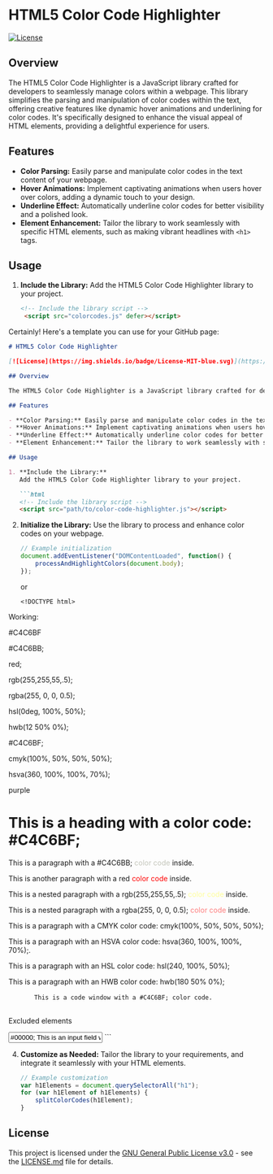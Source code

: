# HTML5 Color Code Highlighter

[![License](https://img.shields.io/badge/License-GPL-3.0.svg)](https://opensource.org/licenses/MIT)

## Overview

The HTML5 Color Code Highlighter is a JavaScript library crafted for developers to seamlessly manage colors within a webpage. This library simplifies the parsing and manipulation of color codes within the text, offering creative features like dynamic hover animations and underlining for color codes. It's specifically designed to enhance the visual appeal of HTML elements, providing a delightful experience for users.

## Features

- **Color Parsing:** Easily parse and manipulate color codes in the text content of your webpage.
- **Hover Animations:** Implement captivating animations when users hover over colors, adding a dynamic touch to your design.
- **Underline Effect:** Automatically underline color codes for better visibility and a polished look.
- **Element Enhancement:** Tailor the library to work seamlessly with specific HTML elements, such as making vibrant headlines with `<h1>` tags.

## Usage

1. **Include the Library:**
   Add the HTML5 Color Code Highlighter library to your project.

   ```html
   <!-- Include the library script -->
    <script src="colorcodes.js" defer></script>


Certainly! Here's a template you can use for your GitHub page:

```markdown
# HTML5 Color Code Highlighter

[![License](https://img.shields.io/badge/License-MIT-blue.svg)](https://opensource.org/licenses/MIT)

## Overview

The HTML5 Color Code Highlighter is a JavaScript library crafted for developers to seamlessly manage colors within a webpage. This library simplifies the parsing and manipulation of color codes within the text, offering creative features like dynamic hover animations and underlining for color codes. It's specifically designed to enhance the visual appeal of HTML elements, providing a delightful experience for users.

## Features

- **Color Parsing:** Easily parse and manipulate color codes in the text content of your webpage.
- **Hover Animations:** Implement captivating animations when users hover over colors, adding a dynamic touch to your design.
- **Underline Effect:** Automatically underline color codes for better visibility and a polished look.
- **Element Enhancement:** Tailor the library to work seamlessly with specific HTML elements, such as making vibrant headlines with `<h1>` tags.

## Usage

1. **Include the Library:**
   Add the HTML5 Color Code Highlighter library to your project.

   ```html
   <!-- Include the library script -->
   <script src="path/to/color-code-highlighter.js"></script>
   ```

2. **Initialize the Library:**
   Use the library to process and enhance color codes on your webpage.

   ```javascript
   // Example initialization
   document.addEventListener("DOMContentLoaded", function() {
       processAndHighlightColors(document.body);
   });
   ```

   or

   ```html5
   <!DOCTYPE html>
<html lang="en">
  <head>
    <meta charset="UTF-8">
    <meta name="viewport" content="width=device-width, initial-scale=1.0">
    <title>Color Codes</title>
    <script src="colorcodes.js" defer></script>
  </head>
  <body>
    <!--Working-->
    <p>Working:</p>
    <p> #C4C6BF </p>
    <p>#C4C6BB; </p>
    <p>red;</p>
    <p>rgb(255,255,55,.5);</p>
    <p>rgba(255, 0, 0, 0.5);</p>
    <p>hsl(0deg, 100%, 50%);</p>
    <p>hwb(12 50% 0%);</p>
    <p>#C4C6BF;</p>
    <p>cmyk(100%, 50%, 50%, 50%);</p>
    <p>hsva(360, 100%, 100%, 70%);</p>
    <p>purple</p>
    <h1>This is a heading with a color code: #C4C6BF;</h1>
    <p>This is a paragraph with a #C4C6BB; <span style="color: #C4C6BB;">color code</span> inside. </p>
    <p>This is another paragraph with a red <span class="blob" style="color: red;">color code</span> inside. </p>
    <p>This is a nested paragraph with a rgb(255,255,55,.5); <span style="color: rgb(255,255,55,.5);">color code</span> inside. </p>
    <p>This is a nested paragraph with a rgba(255, 0, 0, 0.5); <span style="color: rgba(255, 0, 0, 0.5);">color code</span> inside. </p>
  </div>
  <p>This is a paragraph with a CMYK color code: cmyk(100%, 50%, 50%, 50%);</p>
  <p>This is a paragraph with an HSVA color code: hsva(360, 100%, 100%, 70%);.
    <p>This is a paragraph with an HSL color code: hsl(240, 100%, 50%);</p>
    <p>This is a paragraph with an HWB color code: hwb(180 50% 0%);</p>
        <pre>
      <code>This is a code window with a #C4C6BF; color code.</code>
    </pre>
    <!-- Excluded -->
    <p>Excluded elements</p>
    <input type="text" value="#00000; This is an input field with text."></input>
  </body>
   ```

4. **Customize as Needed:**
   Tailor the library to your requirements, and integrate it seamlessly with your HTML elements.

   ```javascript
   // Example customization
   var h1Elements = document.querySelectorAll("h1");
   for (var h1Element of h1Elements) {
       splitColorCodes(h1Element);
   }
   ```

## License

This project is licensed under the [GNU General Public License v3.0](https://opensource.org/licenses/GPL-3.0) - see the [LICENSE.md](LICENSE.md) file for details.

